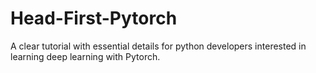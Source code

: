 # Head-First-Pytorch
A clear tutorial with essential details for python developers interested in learning deep learning with Pytorch. 
